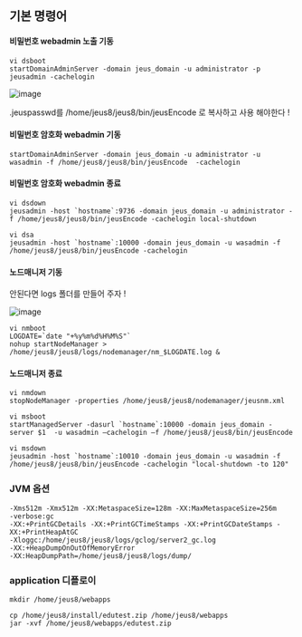 ## 기본 명령어

#### 비밀번호 webadmin 노출 기동

```
vi dsboot
startDomainAdminServer -domain jeus_domain -u administrator -p jeusadmin -cachelogin
```

![image](https://user-images.githubusercontent.com/38831314/143995873-f6900300-b2dd-4a70-a145-22fe9ed33cd7.png)

.jeuspasswd를 /home/jeus8/jeus8/bin/jeusEncode 로 복사하고 사용 해야한다 !

#### 비밀번호 암호화 webadmin 기동

```
startDomainAdminServer -domain jeus_domain -u administrator -u wasadmin -f /home/jeus8/jeus8/bin/jeusEncode  -cachelogin
```

#### 비밀번호 암호화 webadmin 종료

```
vi dsdown
jeusadmin -host `hostname`:9736 -domain jeus_domain -u administrator -f /home/jeus8/jeus8/bin/jeusEncode -cachelogin local-shutdown
```


```
vi dsa
jeusadmin -host `hostname`:10000 -domain jeus_domain -u wasadmin -f /home/jeus8/jeus8/bin/jeusEncode -cachelogin
```

#### 노드매니저 기동

안된다면 logs 폴더를 만들어 주자 ! 

![image](https://user-images.githubusercontent.com/38831314/143997070-cc2dbf58-5c91-41a2-b80c-275626d05b6d.png)


```
vi nmboot
LOGDATE=`date "+%y%m%d%H%M%S"`
nohup startNodeManager > /home/jeus8/jeus8/logs/nodemanager/nm_$LOGDATE.log &
```

#### 노드매니저 종료

```
vi nmdown
stopNodeManager -properties /home/jeus8/jeus8/nodemanager/jeusnm.xml
```

```
vi msboot
startManagedServer -dasurl `hostname`:10000 -domain jeus_domain -server $1  -u wasadmin –cachelogin –f /home/jeus8/jeus8/bin/jeusEncode
```

```
vi msdown
jeusadmin -host `hostname`:10010 -domain jeus_domain -u wasadmin -f /home/jeus8/jeus8/bin/jeusEncode -cachelogin "local-shutdown -to 120"
```


### JVM 옵션

```
-Xms512m -Xmx512m -XX:MetaspaceSize=128m -XX:MaxMetaspaceSize=256m
-verbose:gc
-XX:+PrintGCDetails -XX:+PrintGCTimeStamps -XX:+PrintGCDateStamps -XX:+PrintHeapAtGC
-Xloggc:/home/jeus8/jeus8/logs/gclog/server2_gc.log
-XX:+HeapDumpOnOutOfMemoryError
-XX:HeapDumpPath=/home/jeus8/jeus8/logs/dump/
```


### application 디플로이

```
mkdir /home/jeus8/webapps
```

```
cp /home/jeus8/install/edutest.zip /home/jeus8/webapps
jar -xvf /home/jeus8/webapps/edutest.zip
```
